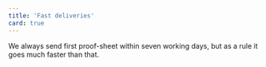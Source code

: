 ```yaml
---
title: 'Fast deliveries'
card: true
---
```


We always send first proof-sheet within seven working days, but as a rule it goes much faster than that.